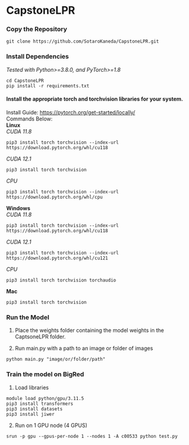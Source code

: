 # CapstoneLPR

### Copy the Repository


```
git clone https://github.com/SotaroKaneda/CapstoneLPR.git  
```
### Install Dependencies  
*Tested with Python>=3.8.0, and PyTorch>=1.8*  
```
cd CapstoneLPR
pip install -r requirements.txt
```
#### Install the appropriate torch and torchvision libraries for your system.  
Install Guide: https://pytorch.org/get-started/locally/  
Commands Below:  
**Linux**  
*CUDA 11.8*  
```
pip3 install torch torchvision --index-url https://download.pytorch.org/whl/cu118
```
*CUDA 12.1*  
```
pip3 install torch torchvision
```
*CPU*  
```
pip3 install torch torchvision --index-url https://download.pytorch.org/whl/cpu
```

**Windows**  
*CUDA 11.8*  
```
pip3 install torch torchvision --index-url https://download.pytorch.org/whl/cu118
```
*CUDA 12.1*  
```
pip3 install torch torchvision --index-url https://download.pytorch.org/whl/cu121
```
*CPU*  
```
pip3 install torch torchvision torchaudio
```
**Mac**  
```
pip3 install torch torchvision
```
### Run the Model

1. Place the weights folder containing the model weights in the CaptsoneLPR folder.

2. Run main.py with a path to an image or folder of images

```
python main.py "image/or/folder/path"
```

### Train the model on BigRed

1. Load libraries
   
```
module load python/gpu/3.11.5
pip3 install transformers
pip3 install datasets
pip3 install jiwer
```

2. Run on 1 GPU node (4 GPUS)
```
srun -p gpu --gpus-per-node 1 --nodes 1 -A c00533 python test.py
```
